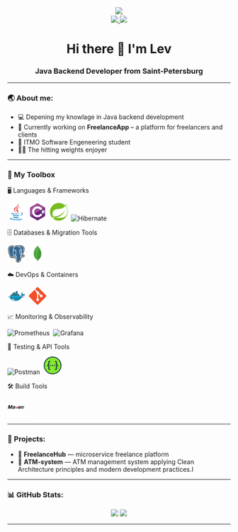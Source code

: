 <div id="header" align="center">
  <img src="https://media4.giphy.com/media/v1.Y2lkPTc5MGI3NjExaDVlcmtlZ2xpdjQ2Z3c3bjgzdTU1NW8yZWYzM3E3a3c5ZWdvdTh4NCZlcD12MV9pbnRlcm5hbF9naWZfYnlfaWQmY3Q9Zw/oWjyixDbWuAk8/giphy.gif" width="300"/>
</div>

<div id="badges" align="center">
  <a href="mailto:levkuimov34@gmail.com">
    <img src="https://img.shields.io/badge/Email-red?logo=gmail&logoColor=white&style=for-the-badge"/>
  </a>
  <a href="https://t.me/levalnik">
    <img src="https://img.shields.io/badge/Telegram-blue?logo=telegram&logoColor=white&style=for-the-badge"/>
  </a>
</div>

<div align="center">
  <h1>Hi there 👋 I'm Lev</h1>
  <h3>Java Backend Developer from Saint-Petersburg</h3>
</div>

---

### 🌏 About me:
- 💻 Depening my knowlage in Java backend development
- 🔭 Currently working on **FreelanceApp** – a platform for freelancers and clients  
- 🏫 ITMO Software Engeneering student
- 🏋️‍♂️ The hitting weights enjoyer 

---

### 🧰 My Toolbox

🖥️ Languages & Frameworks

<div>
  <img src="https://github.com/devicons/devicon/blob/master/icons/java/java-original.svg" title="Java" alt="Java" width="40" height="40"/>&nbsp;
  <img src="https://github.com/devicons/devicon/blob/master/icons/csharp/csharp-original.svg" title="C#" alt="C#" width="40" height="40"/>&nbsp;
  <img src="https://github.com/devicons/devicon/blob/master/icons/spring/spring-original.svg" title="Spring" alt="Spring" width="40" height="40"/>&nbsp;
  <img src="https://www.vectorlogo.zone/logos/hibernate/hibernate-icon.svg" title="Hibernate" alt="Hibernate" width="40" height="40"/>&nbsp;
</div>


🗄️ Databases & Migration Tools

<div>
  <img src="https://raw.githubusercontent.com/devicons/devicon/master/icons/postgresql/postgresql-original.svg" title="PostgreSQL" alt="PostgreSQL" width="40" height="40"/>&nbsp;
  <img src="https://raw.githubusercontent.com/devicons/devicon/master/icons/mongodb/mongodb-original.svg" title="MongoDB" alt="MongoDB" width="40" height="40"/>&nbsp;
</div>


☁️ DevOps & Containers

<div>
  <img src="https://github.com/devicons/devicon/blob/master/icons/docker/docker-original.svg" title="Docker" alt="Docker" width="40" height="40"/>&nbsp;
  <img src="https://github.com/devicons/devicon/blob/master/icons/git/git-original.svg" title="Git" alt="Git" width="40" height="40"/>&nbsp;
</div>


📈 Monitoring & Observability

<div>
  <img src="https://www.vectorlogo.zone/logos/prometheusio/prometheusio-icon.svg" title="Prometheus" alt="Prometheus" width="40" height="40"/>&nbsp;
  <img src="https://www.vectorlogo.zone/logos/grafana/grafana-icon.svg" title="Grafana" alt="Grafana" width="40" height="40"/>&nbsp;
</div>


🧪 Testing & API Tools

<div>
  <img src="https://www.vectorlogo.zone/logos/getpostman/getpostman-icon.svg" title="Postman" alt="Postman" width="40" height="40"/>&nbsp;
  <img src="https://github.com/devicons/devicon/blob/master/icons/swagger/swagger-original.svg" title="Swagger" alt="Swagger" width="40" height="40"/>&nbsp;
</div>


🛠️ Build Tools

<div>
  <img src="https://github.com/devicons/devicon/blob/master/icons/maven/maven-original-wordmark.svg" title="Maven" alt="Maven" width="40" height="40"/>&nbsp;
</div>

---

### 🚀 Projects:
- 🧩 **FreelanceHub** — microservice freelance platform  
- 🏦 **ATM-system** — ATM management system applying Clean Architecture principles
and modern development practices.I  

---

### 📊 GitHub Stats:

<div align="center">
  <img src="https://github-profile-summary-cards.vercel.app/api/cards/stats?username=levalnik&theme=dark" width="400"/>
  <img src="https://github-profile-summary-cards.vercel.app/api/cards/most-commit-language?username=levalnik&theme=dark" width="400"/>
</div>

---
